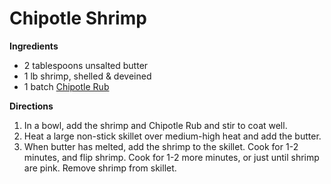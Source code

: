 Chipotle Shrimp
===============

__Ingredients__

* 2 tablespoons unsalted butter
* 1 lb shrimp, shelled & deveined
* 1 batch [Chipotle Rub](/seasonings/chipotle_rub.md)

__Directions__

1. In a bowl, add the shrimp and Chipotle Rub and stir to coat well.
2. Heat a large non-stick skillet over medium-high heat and add the butter.
3. When butter has melted, add the shrimp to the skillet. Cook for 1-2 minutes, and flip shrimp. Cook for 1-2 more minutes, or just until shrimp are pink. Remove shrimp from skillet.